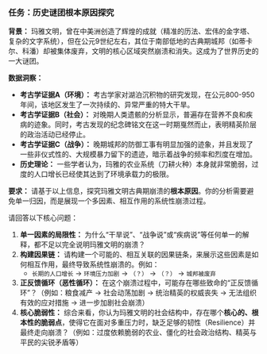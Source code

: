 ### 任务：历史谜团根本原因探究

**背景：**
玛雅文明，曾在中美洲创造了辉煌的成就（精准的历法、宏伟的金字塔、复杂的文字系统），但在公元9世纪左右，其位于南部低地的古典期城邦（如蒂卡尔、科潘）却被集体废弃，文明的核心区域突然崩溃和消失。这成为了世界历史的一大谜团。

**数据洞察：**
*   **考古学证据A（环境）：** 考古学家对湖泊沉积物的研究发现，在公元800-950年间，该地区发生了一次持续的、异常严重的特大干旱。
*   **考古学证据B（社会）：** 对晚期人类遗骸的分析显示，普遍存在营养不良和疾病的迹象。同时，考古发现的纪念碑铭文在这一时期戛然而止，表明精英阶层的政治活动已经停止。
*   **考古学证据C（战争）：** 晚期城邦的防御工事有明显加强的迹象，并且发现了一些非仪式性的、大规模暴力留下的遗迹，暗示着战争的频率和烈度在增加。
*   **历史理论：** 一些学者认为，玛雅的农业系统（刀耕火种）本身就非常脆弱，过度的人口增长已经使其达到了环境承载力的极限。

**要求：**
请基于以上信息，探究玛雅文明古典期崩溃的**根本原因**。你的分析需要避免单一归因，而是展现一个多因素、相互作用的系统性崩溃过程。

请回答以下核心问题：
1.  **单一因素的局限性：** 为什么“干旱说”、“战争说”或“疾病说”等任何单一的解释，都不足以完全说明玛雅文明的崩溃？
2.  **构建因果链：** 请构建一个可能的、相互关联的因果链条，来展示这些因素是如何相互作用，最终导致系统性崩溃的。例如：
    *   `长期的人口增长` -> `环境压力加剧` -> `（？）` -> `（？）` -> `城邦被废弃`
3.  **正反馈循环（恶性循环）：** 在这个崩溃过程中，可能存在哪些致命的“正反馈循环”？（例如：粮食减产 -> 社会动荡加剧 -> 统治精英的权威丧失 -> 无法组织有效的应对措施 -> 进一步加剧社会崩溃）
4.  **核心脆弱性：** 综合来看，你认为玛雅文明的社会结构中，存在哪个**核心的、根本性的脆弱点**，使得它在面对多重压力时，缺乏足够的韧性（Resilience）并最终走向崩溃？（例如：过度依赖脆弱的农业、僵化的社会政治结构、精英与平民的尖锐矛盾等）